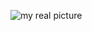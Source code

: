 ![ my real picture ](https://drive.google.com/file/d/1U1L1P7zkUxBR5zDcDwOFuqtJiQU7sy7I/view?usp=sharing)
